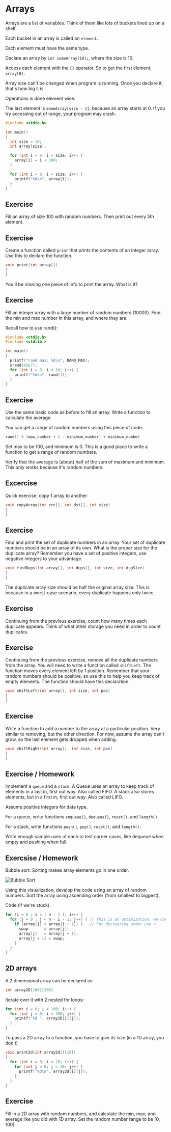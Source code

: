# Arrays #

Arrays are a list of variables. Think of them like lots of buckets lined up on a shelf.

Each bucket in an array is called an `element`.

Each element must have the same type.

Declare an array by `int someArray[10];`, where the size is 10.

Access each element with the `[]` operator. So to get the first element, `array[0]`.

Array size can't be changed when program is running. Once you declare it, that's how big it is.

Operations is done element wise.

The last element is `someArray[size - 1]`, because an array starts at 0. If you try accessing out of range, your program may crash.

```c
#include <stdio.h>

int main()
{
  int size = 10;
  int array[size];

  for (int i = 0; i < size; i++) {
    array[i] = i + 100;
  }

  for (int i = 0; i < size; i++) {
    printf("%d\n", array[i]);
  }
}
```

## Exercise ##

Fill an array of size 100 with random numbers. Then print out every 5th element.

## Exercise ##

Create a function called `print` that prints the contents of an integer array. Use this to declare the function.

```c
void print(int array[])
{
}
```

You'll be missing one piece of info to print the array. What is it?

## Exercise ##

Fill an integer array with a large number of random numbers (10000). Find the min and max number in this array, and where they are.

Recall how to use rand():

```c
#include <stdio.h>
#include <stdlib.>

int main()
{
  printf("rand max: %d\n", RAND_MAX);
  srand(4567);
  for (int i = 0; i < 10; i++) {
    printf("%d\n", rand());
  }
}
```

## Exercise

Use the same basic code as before to fill an array. Write a function to calculate the average.

You can get a range of random numbers using this piece of code:

```c
rand() % (max_number + 1 - minimum_number) + minimum_number
```

Set max to be 100, and minimum is 0. This is a good place to write a function to get a range of random numbers.

Verify that the average is (about) half of the sum of maximum and minimum. This only works because it's random numbers.

## Excercise

Quick exercise: copy 1 array to another

```c
void copyArray(int src[], int dst[], int size)
{
}
```

## Exercise

Find and print the set of duplicate numbers in an array. Your set of duplicate numbers should be in an array of its own. What is the proper size for the duplicate array? Remember you have a set of positive integers, use negative integers to your advantage.

```c
void findDups(int array[], int dups[], int size, int dupSize)
{
}
```

The duplicate array size should be half the original array size. This is because in a worst-case scenario, every duplicate happens only twice.

## Exercise

Continuing from the previous exercise, count how many times each duplicate appears. Think of what other storage you need in order to count duplicates.

## Exercise

Continuing from the previous exercise, remove all the duplicate numbers from the array. You will need to write a function called `shiftLeft`. The function moves every element left by 1 position. Remember that your random numbers should be positive, so use this to help you keep track of empty elements. The function should have this declaration:

```c
void shiftLeft(int array[], int size, int pos)
{
}
```

## Exercise

Write a function to add a number to the array at a particular position. Very similar to removing, but the other direction. For now, assume the array can't grow, so the last element gets dropped when adding.

```c
void shiftRight(int array[], int size, int pos)
{
}
```

## Exercise / Homework

Implement a `queue` and a `stack`. A Queue uses an array to keep track of elements in a last in, first out way. Also called FIFO. A stack also stores elements, but in a first in, first out way. Also called LIFO.

Assume positive integers for data type.

For a queue, write functions `enqueue()`, `dequeue()`, `reset()`, and `length()`.

For a stack, write functions `push()`, `pop()`, `reset()`, and `length()`.

Write enough sample uses of each to test corner cases, like dequeue when empty and pushing when full.

## Exercsise / Homework

Bubble sort. Sorting makes array elements go in one order.

![Bubble Sort](http://www.xybernetics.com/techtalk/SortingAlgorithmsExplained/images/bubble1.gif)

Using this visualization, develop the code using an array of random numbers. Sort the array using ascending order (from smallest to biggest).

Code (if we're stuck).

```c
for (i = 0 ; i < ( n - 1 ); i++) {
  for (j = 0 ; j < n - i - 1; j++) { // this is an optimization, we can leave this like a regular loop
    if (array[j] > array[j + 1]) {   // For decreasing order use <
      swap       = array[j];
      array[j]   = array[j + 1];
      array[j + 1] = swap;
    }
  }
}
```

## 2D arrays

A 2 dimensional array can be declared as:

```c
int array2D[100][200]
```

Iterate over it with 2 nested for loops:

```c
for (int i = 0; i < 100; i++) {
  for (int j = 0; i < 200; j++) {
    printf("%d ", array2D[i][j]);
  }
}
```

To pass a 2D array to a function, you have to give its size (in a 1D array, you don't)

```c
void print2d(int array2d[][10])
{
  for (int i = 0; i < 10; i++) {
    for (int j = 0; j < 10; j++) {
      printf("%d\n", array2d[i][j]);
    }
  }
}
```

## Exercise

Fill in a 2D array with random numbers, and calculate the min, max, and average like you did with 1D array. Set the random number range to be [0, 100].
